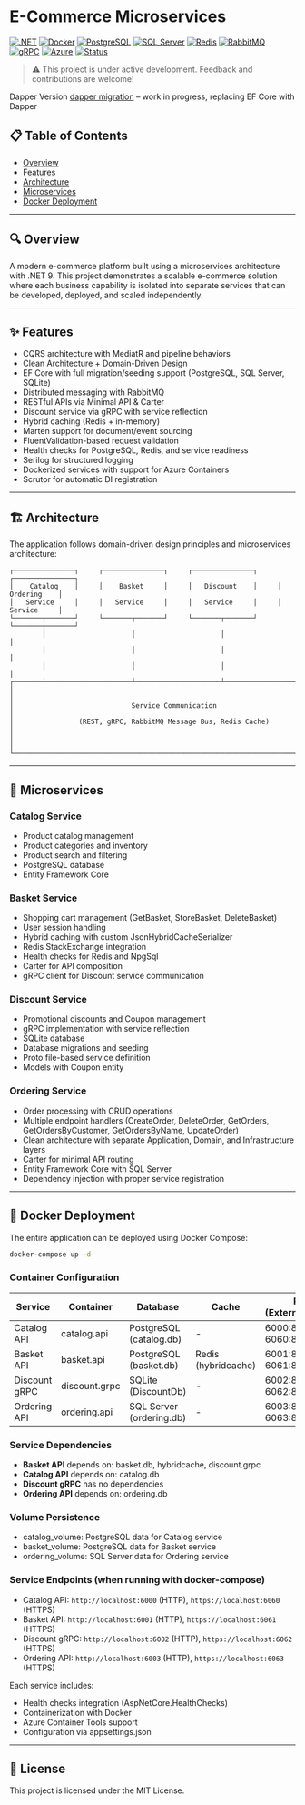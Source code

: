 # E-Commerce Microservices

[![.NET](https://img.shields.io/badge/.NET%209-512BD4?style=flat-square&logo=dotnet&logoColor=white)](https://dotnet.microsoft.com/)
[![Docker](https://img.shields.io/badge/Docker-2496ED?style=flat-square&logo=docker&logoColor=white)](https://www.docker.com/)
[![PostgreSQL](https://img.shields.io/badge/PostgreSQL-4169E1?style=flat-square&logo=postgresql&logoColor=white)](https://www.postgresql.org/)
[![SQL Server](https://img.shields.io/badge/SQL%20Server-CC2927?style=flat-square&logo=microsoftsqlserver&logoColor=white)](https://www.microsoft.com/sql-server)
[![Redis](https://img.shields.io/badge/Redis-DC382D?style=flat-square&logo=redis&logoColor=white)](https://redis.io/)
[![RabbitMQ](https://img.shields.io/badge/RabbitMQ-FF6600?style=flat-square&logo=rabbitmq&logoColor=white)](https://www.rabbitmq.com/)
[![gRPC](https://img.shields.io/badge/gRPC-6DB33F?style=flat-square&logo=grpc&logoColor=white)](https://grpc.io/)
[![Azure](https://img.shields.io/badge/Azure%20Containers-0078D4?style=flat-square&logo=azure&logoColor=white)](https://azure.microsoft.com/)
[![Status](https://img.shields.io/badge/Status-Active-yellow?style=flat-square)](#)

> ⚠️ This project is under active development. Feedback and contributions are welcome!

Dapper Version [dapper migration](https://github.com/EAX3010/EcommerceMicroservices/tree/dapper-migration) – work in progress, replacing EF Core with Dapper


## 📋 Table of Contents
- [Overview](#-overview)
- [Features](#-features)
- [Architecture](#-architecture)
- [Microservices](#-microservices)
- [Docker Deployment](#-docker-deployment)

---

## 🔍 Overview

A modern e-commerce platform built using a microservices architecture with .NET 9. This project demonstrates a scalable e-commerce solution where each business capability is isolated into separate services that can be developed, deployed, and scaled independently.

---

## ✨ Features

- CQRS architecture with MediatR and pipeline behaviors
- Clean Architecture + Domain-Driven Design
- EF Core with full migration/seeding support (PostgreSQL, SQL Server, SQLite)
- Distributed messaging with RabbitMQ
- RESTful APIs via Minimal API & Carter
- Discount service via gRPC with service reflection
- Hybrid caching (Redis + in-memory)
- Marten support for document/event sourcing
- FluentValidation-based request validation
- Health checks for PostgreSQL, Redis, and service readiness
- Serilog for structured logging
- Dockerized services with support for Azure Containers
- Scrutor for automatic DI registration

---

## 🏗️ Architecture

The application follows domain-driven design principles and microservices architecture:

```
┌───────────────┐     ┌───────────────┐     ┌───────────────┐     ┌───────────────┐
│    Catalog    │     │    Basket     │     │   Discount    │     │   Ordering    │
│   Service     │     │   Service     │     │   Service     │     │   Service     │
└───────┬───────┘     └───────┬───────┘     └───────┬───────┘     └───────┬───────┘
        │                     │                     │                     │
        │                     │                     │                     │
        │                     │                     │                     │
┌───────┴─────────────────────┴─────────────────────┴─────────────────────┴───────┐
│                                                                                 │
│                             Service Communication                               │
│                (REST, gRPC, RabbitMQ Message Bus, Redis Cache)                  │
│                                                                                 │
└─────────────────────────────────────────────────────────────────────────────────┘
```

---

## 🚀 Microservices

### Catalog Service
- Product catalog management
- Product categories and inventory
- Product search and filtering
- PostgreSQL database
- Entity Framework Core

### Basket Service
- Shopping cart management (GetBasket, StoreBasket, DeleteBasket)
- User session handling
- Hybrid caching with custom JsonHybridCacheSerializer
- Redis StackExchange integration
- Health checks for Redis and NpgSql
- Carter for API composition
- gRPC client for Discount service communication

### Discount Service
- Promotional discounts and Coupon management
- gRPC implementation with service reflection
- SQLite database 
- Database migrations and seeding
- Proto file-based service definition
- Models with Coupon entity

### Ordering Service
- Order processing with CRUD operations
- Multiple endpoint handlers (CreateOrder, DeleteOrder, GetOrders, GetOrdersByCustomer, GetOrdersByName, UpdateOrder)
- Clean architecture with separate Application, Domain, and Infrastructure layers
- Carter for minimal API routing
- Entity Framework Core with SQL Server
- Dependency injection with proper service registration

---

## 🐳 Docker Deployment

The entire application can be deployed using Docker Compose:

```bash
docker-compose up -d
```

### Container Configuration

| Service | Container | Database | Cache | Ports (External:Internal) |
|---------|-----------|----------|-------|--------------------------|
| Catalog API | catalog.api | PostgreSQL (catalog.db) | - | 6000:8080, 6060:8081 |
| Basket API | basket.api | PostgreSQL (basket.db) | Redis (hybridcache) | 6001:8080, 6061:8081 |
| Discount gRPC | discount.grpc | SQLite (DiscountDb) | - | 6002:8080, 6062:8081 |
| Ordering API | ordering.api | SQL Server (ordering.db) | - | 6003:8080, 6063:8081 |

### Service Dependencies
- **Basket API** depends on: basket.db, hybridcache, discount.grpc
- **Catalog API** depends on: catalog.db
- **Discount gRPC** has no dependencies
- **Ordering API** depends on: ordering.db

### Volume Persistence
- catalog_volume: PostgreSQL data for Catalog service
- basket_volume: PostgreSQL data for Basket service
- ordering_volume: SQL Server data for Ordering service

### Service Endpoints (when running with docker-compose)

- Catalog API: `http://localhost:6000` (HTTP), `https://localhost:6060` (HTTPS)
- Basket API: `http://localhost:6001` (HTTP), `https://localhost:6061` (HTTPS)
- Discount gRPC: `http://localhost:6002` (HTTP), `https://localhost:6062` (HTTPS)
- Ordering API: `http://localhost:6003` (HTTP), `https://localhost:6063` (HTTPS)

Each service includes:
- Health checks integration (AspNetCore.HealthChecks)
- Containerization with Docker
- Azure Container Tools support
- Configuration via appsettings.json

---

## 📄 License

This project is licensed under the MIT License.

